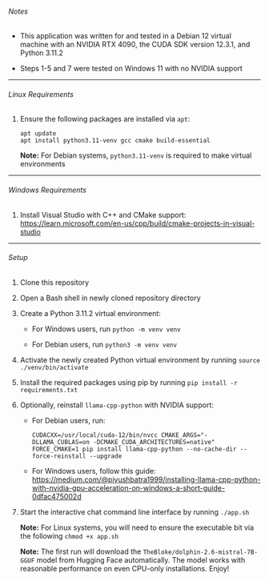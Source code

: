 ###### Notes

* This application was written for and tested in a Debian 12 virtual machine with an NVIDIA RTX 4090, the CUDA SDK version 12.3.1, and Python 3.11.2

* Steps 1-5 and 7 were tested on Windows 11 with no NVIDIA support

---

###### Linux Requirements

1. Ensure the following packages are installed via `apt`:

   ```
   apt update
   apt install python3.11-venv gcc cmake build-essential
   ```

   **Note:** For Debian systems, `python3.11-venv` is required to make virtual environments

---

###### Windows Requirements

1. Install Visual Studio with C++ and CMake support: <https://learn.microsoft.com/en-us/cpp/build/cmake-projects-in-visual-studio>

---

###### Setup

1. Clone this repository

2. Open a Bash shell in newly cloned repository directory

3. Create a Python 3.11.2 virtual environment:

    * For Windows users, run `python -m venv venv`

    * For Debian users, run `python3 -m venv venv`

4. Activate the newly created Python virtual environment by running `source ./venv/bin/activate`

5. Install the required packages using pip by running `pip install -r requirements.txt`

6. Optionally, reinstall `llama-cpp-python` with NVIDIA support:

    * For Debian users, run:

        ```
        CUDACXX=/usr/local/cuda-12/bin/nvcc CMAKE_ARGS="-DLLAMA_CUBLAS=on -DCMAKE_CUDA_ARCHITECTURES=native" FORCE_CMAKE=1 pip install llama-cpp-python --no-cache-dir --force-reinstall --upgrade
        ```

    * For Windows users, follow this guide: https://medium.com/@piyushbatra1999/installing-llama-cpp-python-with-nvidia-gpu-acceleration-on-windows-a-short-guide-0dfac475002d

7. Start the interactive chat command line interface by running `./app.sh`

    **Note:** For Linux systems, you will need to ensure the executable bit via the following `chmod +x app.sh`

    **Note:** The first run will download the `TheBloke/dolphin-2.6-mistral-7B-GGUF` model from Hugging Face automatically. The model works with reasonable performance on even CPU-only installations. Enjoy!
